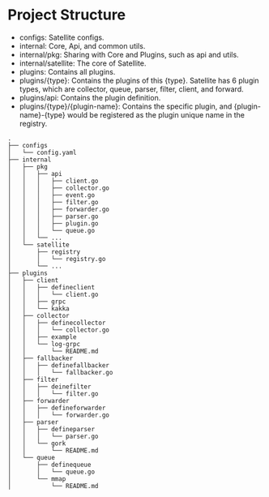 # Project Structure
- configs: Satellite configs.
- internal: Core, Api, and common utils.
- internal/pkg: Sharing with Core and Plugins, such as api and utils.
- internal/satellite: The core of Satellite.
- plugins: Contains all plugins.
- plugins/{type}: Contains the plugins of this {type}. Satellite has 6 plugin types, which are collector, queue, parser, filter, client, and forward.
- plugins/api: Contains the plugin definition.
- plugins/{type}/{plugin-name}: Contains the specific plugin, and {plugin-name}-{type} would be registered as the plugin unique name in the registry. 


```
.
├── configs
│   └── config.yaml
├── internal
│   ├── pkg
│   │   ├── api
│   │   │   ├── client.go
│   │   │   ├── collector.go
│   │   │   ├── event.go
│   │   │   ├── filter.go
│   │   │   ├── forwarder.go
│   │   │   ├── parser.go
│   │   │   ├── plugin.go
│   │   │   └── queue.go
│   │   └── ...
│   └── satellite
│       ├── registry
│       │   └── registry.go
│       └── ...
├── plugins
│   ├── client
│   │   ├── defineclient
│   │   │   └── client.go
│   │   ├── grpc
│   │   └── kakka
│   ├── collector
│   │   ├── definecollector
│   │   │   └── collector.go
│   │   ├── example
│   │   └── log-grpc
│   │       └── README.md
│   ├── fallbacker
│   │   ├── definefallbacker
│   │   │   └── fallbacker.go
│   ├── filter
│   │   ├── deinefilter
│   │   │   └── filter.go
│   ├── forwarder
│   │   ├── defineforwarder
│   │   │   └── forwarder.go
│   ├── parser
│   │   ├── defineparser
│   │   │   └── parser.go
│   │   └── gork
│   │       └── README.md
│   └── queue
│       ├── definequeue
│       │   └── queue.go
│       └── mmap
│           └── README.md
```
